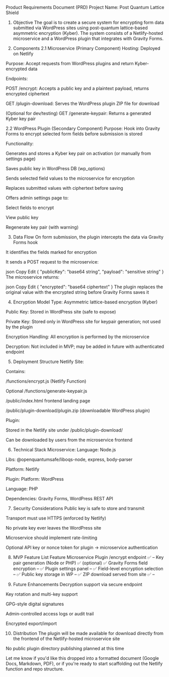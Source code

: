 Product Requirements Document (PRD)
Project Name: Post Quantum Lattice Shield

1. Objective
The goal is to create a secure system for encrypting form data submitted via WordPress sites using post-quantum lattice-based asymmetric encryption (Kyber). The system consists of a Netlify-hosted microservice and a WordPress plugin that integrates with Gravity Forms.

2. Components
2.1 Microservice (Primary Component)
Hosting: Deployed on Netlify

Purpose: Accept requests from WordPress plugins and return Kyber-encrypted data

Endpoints:

POST /encrypt: Accepts a public key and a plaintext payload, returns encrypted ciphertext

GET /plugin-download: Serves the WordPress plugin ZIP file for download

(Optional for dev/testing) GET /generate-keypair: Returns a generated Kyber key pair

2.2 WordPress Plugin (Secondary Component)
Purpose: Hook into Gravity Forms to encrypt selected form fields before submission is stored

Functionality:

Generates and stores a Kyber key pair on activation (or manually from settings page)

Saves public key in WordPress DB (wp_options)

Sends selected field values to the microservice for encryption

Replaces submitted values with ciphertext before saving

Offers admin settings page to:

Select fields to encrypt

View public key

Regenerate key pair (with warning)

3. Data Flow
On form submission, the plugin intercepts the data via Gravity Forms hook

It identifies the fields marked for encryption

It sends a POST request to the microservice:

json
Copy
Edit
{
  "publicKey": "base64 string",
  "payload": "sensitive string"
}
The microservice returns:

json
Copy
Edit
{
  "encrypted": "base64 ciphertext"
}
The plugin replaces the original value with the encrypted string before Gravity Forms saves it

4. Encryption Model
Type: Asymmetric lattice-based encryption (Kyber)

Public Key: Stored in WordPress site (safe to expose)

Private Key: Stored only in WordPress site for keypair generation; not used by the plugin

Encryption Handling: All encryption is performed by the microservice

Decryption: Not included in MVP; may be added in future with authenticated endpoint

5. Deployment Structure
Netlify Site:

Contains:

/functions/encrypt.js (Netlify Function)

Optional /functions/generate-keypair.js

/public/index.html frontend landing page

/public/plugin-download/plugin.zip (downloadable WordPress plugin)

Plugin:

Stored in the Netlify site under /public/plugin-download/

Can be downloaded by users from the microservice frontend

6. Technical Stack
Microservice:
Language: Node.js

Libs: @openquantumsafe/liboqs-node, express, body-parser

Platform: Netlify

Plugin:
Platform: WordPress

Language: PHP

Dependencies: Gravity Forms, WordPress REST API

7. Security Considerations
Public key is safe to store and transmit

Transport must use HTTPS (enforced by Netlify)

No private key ever leaves the WordPress site

Microservice should implement rate-limiting

Optional API key or nonce token for plugin → microservice authentication

8. MVP Feature List
Feature	Microservice	Plugin
/encrypt endpoint	✅	–
Key pair generation (Node or PHP)	✅ (optional)	✅
Gravity Forms field encryption	–	✅
Plugin settings panel	–	✅
Field-level encryption selection	–	✅
Public key storage in WP	–	✅
ZIP download served from site	✅	–

9. Future Enhancements
Decryption support via secure endpoint

Key rotation and multi-key support

GPG-style digital signatures

Admin-controlled access logs or audit trail

Encrypted export/import

10. Distribution
The plugin will be made available for download directly from the frontend of the Netlify-hosted microservice site

No public plugin directory publishing planned at this time

Let me know if you'd like this dropped into a formatted document (Google Docs, Markdown, PDF), or if you're ready to start scaffolding out the Netlify function and repo structure.